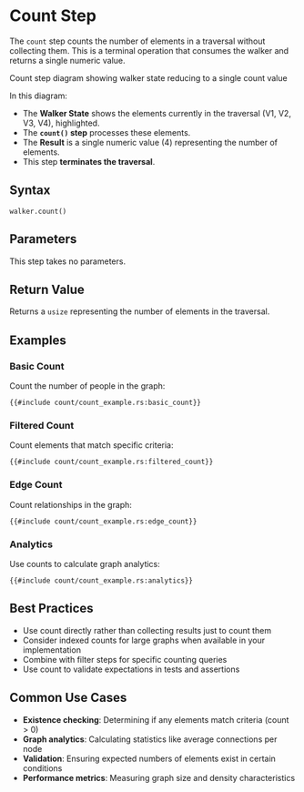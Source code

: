 # Count Step

The `count` step counts the number of elements in a traversal without collecting them. This is a terminal operation that
consumes the walker and returns a single numeric value.

<object type="image/svg+xml" data="count/image.svg" title="Count Step Diagram">
Count step diagram showing walker state reducing to a single count value
</object>

In this diagram:

- The **Walker State** shows the elements currently in the traversal (V1, V2, V3, V4), highlighted.
- The **`count()` step** processes these elements.
- The **Result** is a single numeric value (4) representing the number of elements.
- This step **terminates the traversal**.

## Syntax

```rust,noplayground
walker.count()
```

## Parameters

This step takes no parameters.

## Return Value

Returns a `usize` representing the number of elements in the traversal.

## Examples

### Basic Count

Count the number of people in the graph:

```rust,noplayground
{{#include count/count_example.rs:basic_count}}
```

### Filtered Count

Count elements that match specific criteria:

```rust,noplayground
{{#include count/count_example.rs:filtered_count}}
```

### Edge Count

Count relationships in the graph:

```rust,noplayground
{{#include count/count_example.rs:edge_count}}
```

### Analytics

Use counts to calculate graph analytics:

```rust,noplayground
{{#include count/count_example.rs:analytics}}
```

## Best Practices

- Use count directly rather than collecting results just to count them
- Consider indexed counts for large graphs when available in your implementation
- Combine with filter steps for specific counting queries
- Use count to validate expectations in tests and assertions

## Common Use Cases

- **Existence checking**: Determining if any elements match criteria (count > 0)
- **Graph analytics**: Calculating statistics like average connections per node
- **Validation**: Ensuring expected numbers of elements exist in certain conditions
- **Performance metrics**: Measuring graph size and density characteristics
